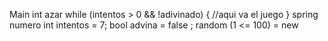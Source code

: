 Main 
int azar 
while (intentos > 0 && !adivinado)
{
    //aqui va el juego
}
spring numero 
int intentos = 7;
bool advina = false ;
random (1 <= 100) = new 

